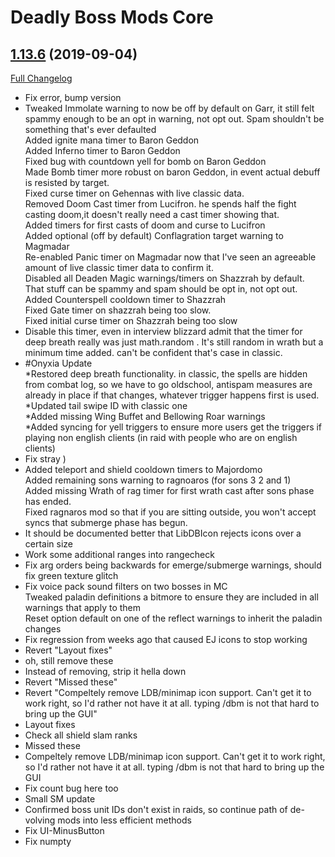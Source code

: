 # Deadly Boss Mods Core

## [1.13.6](https://github.com/DeadlyBossMods/DBM-Classic/tree/1.13.6) (2019-09-04)
[Full Changelog](https://github.com/DeadlyBossMods/DBM-Classic/compare/1.13.5...1.13.6)

- Fix error, bump version  
- Tweaked Immolate warning to now be off by default on Garr, it still felt spammy enough to be an opt in warning, not opt out. Spam shouldn't be something that's ever defaulted  
    Added ignite mana timer to Baron Geddon  
    Added Inferno timer to Baron Geddon  
    Fixed bug with countdown yell for bomb on Baron Geddon  
    Made Bomb timer more robust on baron Geddon, in event actual debuff is resisted by target.  
    Fixed curse timer on Gehennas with live classic data.  
    Removed Doom Cast timer from Lucifron. he spends half the fight casting doom,it doesn't really need a cast timer showing that.  
    Added timers for first casts of doom and curse to Lucifron  
    Added optional (off by default) Conflagration target warning to Magmadar  
    Re-enabled Panic timer on Magmadar now that I've seen an agreeable amount of live classic timer data to confirm it.  
    Disabled all Deaden Magic warnings/timers on Shazzrah by default. That stuff can be spammy and spam should be opt in, not opt out.  
    Added Counterspell cooldown timer to Shazzrah  
    Fixed Gate timer on shazzrah being too slow.  
    Fixed initial curse timer on Shazzrah being too slow  
- Disable this timer, even in interview blizzard admit that the timer for deep breath really was just math.random . It's still random in wrath but a minimum time added. can't be confident that's case in classic.  
- #Onyxia Update  
    *Restored deep breath functionality. in classic, the spells are hidden from combat log, so we have to go oldschool, antispam measures are already in place if that changes, whatever trigger happens first is used.  
    *Updated tail swipe ID with classic one  
    *Added missing Wing Buffet and Bellowing Roar warnings  
    *Added syncing for yell triggers to ensure more users get the triggers if playing non english clients (in raid with people who are on english clients)  
- Fix stray )  
- Added teleport and shield cooldown timers to Majordomo  
    Added remaining sons warning to ragnoaros (for sons 3 2 and 1)  
    Added missing Wrath of rag timer for first wrath cast after sons phase has ended.  
    Fixed ragnaros mod so that if you are sitting outside, you won't accept syncs that submerge phase has begun.  
- It should be documented better that LibDBIcon rejects icons over a certain size  
- Work some additional ranges into rangecheck  
- Fix arg orders being backwards for emerge/submerge warnings, should fix green texture glitch  
- Fix voice pack sound filters on two bosses in MC  
    Tweaked paladin definitions a bitmore to ensure they are included in all warnings that apply to them  
    Reset option default on one of the reflect warnings to inherit the paladin changes  
- Fix regression from weeks ago that caused EJ icons to stop working  
- Revert "Layout fixes"  
- oh, still remove these  
- Instead of removing, strip it hella down  
- Revert "Missed these"  
- Revert "Compeltely remove LDB/minimap icon support. Can't get it to work right, so I'd rather not have it at all. typing /dbm is not that hard to bring up the GUI"  
- Layout fixes  
- Check all shield slam ranks  
- Missed these  
- Compeltely remove LDB/minimap icon support. Can't get it to work right, so I'd rather not have it at all. typing /dbm is not that hard to bring up the GUI  
- Fix count bug here too  
- Small SM update  
- Confirmed boss unit IDs don't exist in raids, so continue path of de-volving mods into less efficient methods  
- Fix UI-MinusButton  
- Fix numpty  
